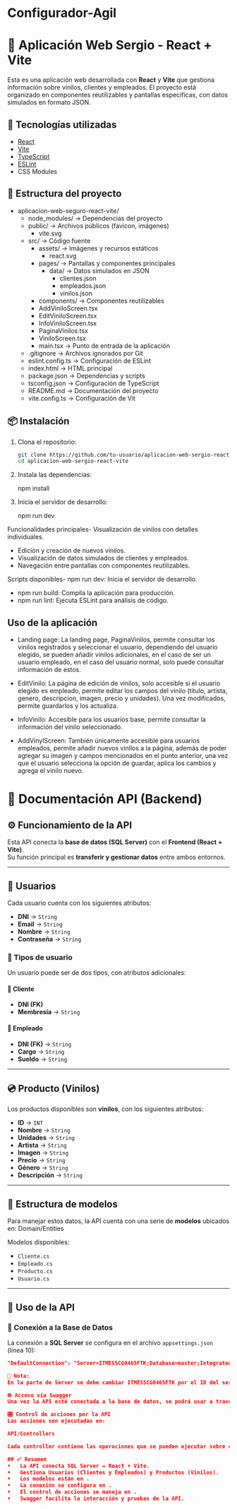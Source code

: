 # Configurador-Agil

# 🎵 Aplicación Web Sergio - React + Vite

Esta es una aplicación web desarrollada con **React** y **Vite** que gestiona información sobre vinilos, clientes y empleados. El proyecto está organizado en componentes reutilizables y pantallas específicas, con datos simulados en formato JSON.

## 🚀 Tecnologías utilizadas

- [React](https://reactjs.org/)
- [Vite](https://vitejs.dev/)
- [TypeScript](https://www.typescriptlang.org/)
- [ESLint](https://eslint.org/)
- CSS Modules

## 📁 Estructura del proyecto

- aplicacion-web-seguro-react-vite/
  - node_modules/ → Dependencias del proyecto
  - public/ → Archivos públicos (favicon, imágenes)
    - vite.svg
  - src/ → Código fuente
    - assets/ → Imágenes y recursos estáticos
      - react.svg
    - pages/ → Pantallas y componentes principales
      - data/ → Datos simulados en JSON
        - clientes.json
        - empleados.json
        - vinilos.json
    - components/ → Componentes reutilizables
    - AddViniloScreen.tsx
    - EditViniloScreen.tsx
    - InfoViniloScreen.tsx
    - PaginaVinilos.tsx
    - ViniloScreen.tsx
    - main.tsx → Punto de entrada de la aplicación
  - .gitignore → Archivos ignorados por Git
  - eslint.config.ts → Configuración de ESLint
  - index.html → HTML principal
  - package.json → Dependencias y scripts
  - tsconfig.json → Configuración de TypeScript
  - README.md → Documentación del proyecto
  - vite.config.ts → Configuración de Vit

## 📦 Instalación

1. Clona el repositorio:

   ```bash
   git clone https://github.com/tu-usuario/aplicacion-web-sergio-react-vite.git
   cd aplicacion-web-sergio-react-vite

   ```

2. Instala las dependencias:

   npm install

3. Inicia el servidor de desarrollo:

   npm run dev

Funcionalidades principales- Visualización de vinilos con detalles individuales.

- Edición y creación de nuevos vinilos.
- Visualización de datos simulados de clientes y empleados.
- Navegación entre pantallas con componentes reutilizables.

Scripts disponibles- npm run dev: Inicia el servidor de desarrollo.

- npm run build: Compila la aplicación para producción.
- npm run lint: Ejecuta ESLint para análisis de código.

## Uso de la aplicación

- Landing page:
La landing page, PaginaVinilos, permite consultar los vinilos registrados y seleccionar el usuario, dependiendo del usuario elegido, se pueden añadir vinilos adicionales, en el caso de ser un usuario empleado, en el caso del usuario normal, solo puede consultar información de estos.

- EditVinilo:
La página de edición de vinilos, solo accesible si el usuario elegido es empleado, permite editar los campos del vinilo (titulo, artista, genero, descripcion, imagen, precio y unidades).
Una vez modificados, permite guardarlos y los actualiza.

- InfoVinilo:
Accesible para los usuarios base, permite consultar la información del vinilo seleccionado.

- AddVinylScreen:
También únicamente accesible para usuarios empleados, permite añadir nuevos vinilos a la página, además de poder agregar su imagen y campos mencionados en el punto anterior, una vez que el usuario selecciona la opción de guardar, aplica los cambios y agrega el vinilo nuevo.


# 📄 Documentación API (Backend)

## ⚙️ Funcionamiento de la API
Esta API conecta la **base de datos (SQL Server)** con el **Frontend (React + Vite)**.  
Su función principal es **transferir y gestionar datos** entre ambos entornos.

---

## 👤 Usuarios
Cada usuario cuenta con los siguientes atributos:

- **DNI** → `String`
- **Email** → `String`
- **Nombre** → `String`
- **Contraseña** → `String`

### 🔑 Tipos de usuario
Un usuario puede ser de dos tipos, con atributos adicionales:

#### 🔹 Cliente
- **DNI (FK)**
- **Membresía** → `String`

#### 🔹 Empleado
- **DNI (FK)** → `String`
- **Cargo** → `String`
- **Sueldo** → `String`

---

## 💿 Producto (Vinilos)
Los productos disponibles son **vinilos**, con los siguientes atributos:

- **ID** → `INT`
- **Nombre** → `String`
- **Unidades** → `String`
- **Artista** → `String`
- **Imagen** → `String`
- **Precio** → `String`
- **Género** → `String`
- **Descripción** → `String`

---

## 📂 Estructura de modelos
Para manejar estos datos, la API cuenta con una serie de **modelos** ubicados en:
Domain/Entities

Modelos disponibles:
- `Cliente.cs`
- `Empleado.cs`
- `Producto.cs`
- `Usuario.cs`

---

## 🚀 Uso de la API

### 🔗 Conexión a la Base de Datos
La conexión a **SQL Server** se configura en el archivo `appsettings.json` (línea 10):

```json
"DefaultConnection": "Server=ITMES5CG0465FTK;Database=master;Integrated Security=True;TrustServerCertificate=True;"

📌 Nota:
En la parte de Server se debe cambiar ITMES5CG0465FTK por el ID del servidor que se va a utilizar.

🌐 Acceso vía Swagger
Una vez la API esté conectada a la base de datos, se podrá usar a través de Swagger, el cual proporciona la URL para que el Frontend acceda a los datos.

🎛️ Control de acciones por la API
Las acciones son ejecutadas en:

API/Controllers

Cada controller contiene las operaciones que se pueden ejecutar sobre cada modelo.

## ✅ Resumen
• 	La API conecta SQL Server ↔ React + Vite.
• 	Gestiona Usuarios (Clientes y Empleados) y Productos (Vinilos).
• 	Los modelos están en .
• 	La conexión se configura en .
• 	El control de acciones se maneja en .
• 	Swagger facilita la interacción y pruebas de la API.

